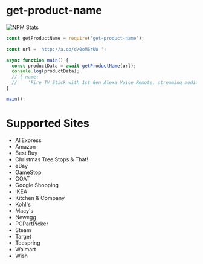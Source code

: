 # get-product-name
![NPM Stats](https://nodei.co/npm/get-product-name.png?downloads=true&downloadRank=true&stars=true)

```js
const getProductName = require('get-product-name');

const url = 'http://a.co/d/0oMSrUW ';

async function main() {
  const productData = await getProductName(url);
  console.log(productData);
  // { name:
  //    'Fire TV Stick with 1st Gen Alexa Voice Remote, streaming media player' }
}

main();
```

# Supported Sites
* AliExpress
* Amazon
* Best Buy
* Christmas Tree Stops & That!
* eBay
* GameStop
* GOAT
* Google Shopping
* IKEA
* Kitchen & Company
* Kohl's
* Macy's
* Newegg
* PCPartPicker
* Steam
* Target
* Teespring
* Walmart
* Wish